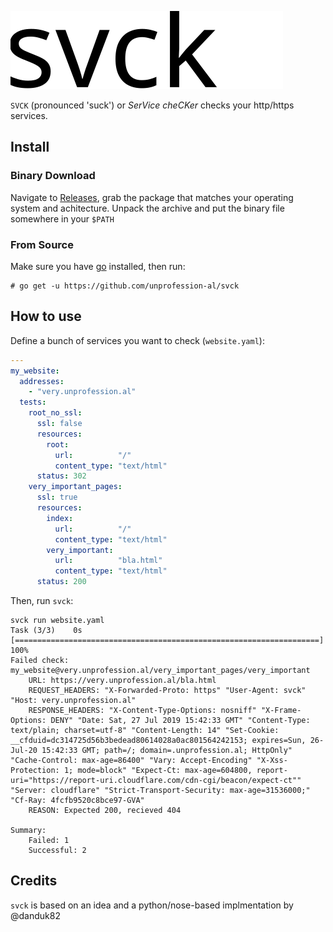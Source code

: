 ![SVCK](./svck.svg "SVCK")

`SVCK` (pronounced 'suck') or _SerVice cheCKer_ checks your http/https services.

## Install

### Binary Download

Navigate to [Releases](https://github.com/unprofession-al/svck/releases), grab
the package that matches your operating system and achitecture. Unpack the archive
and put the binary file somewhere in your `$PATH`

### From Source

Make sure you have [go](https://golang.org/doc/install) installed, then run: 

```
# go get -u https://github.com/unprofession-al/svck
```

## How to use

Define a bunch of services you want to check (`website.yaml`):

```yaml
---
my_website:
  addresses:
    - "very.unprofession.al"
  tests:
    root_no_ssl: 
      ssl: false
      resources:
        root:
          url:          "/"
          content_type: "text/html"
      status: 302
    very_important_pages:
      ssl: true
      resources:
        index:
          url:          "/"
          content_type: "text/html"
        very_important:
          url:          "bla.html"
          content_type: "text/html"
      status: 200
```

Then, run `svck`:

```
svck run website.yaml
Task (3/3)    0s [====================================================================] 100%
Failed check: my_website@very.unprofession.al/very_important_pages/very_important
	URL: https://very.unprofession.al/bla.html
	REQUEST_HEADERS: "X-Forwarded-Proto: https" "User-Agent: svck" "Host: very.unprofession.al"
	RESPONSE_HEADERS: "X-Content-Type-Options: nosniff" "X-Frame-Options: DENY" "Date: Sat, 27 Jul 2019 15:42:33 GMT" "Content-Type: text/plain; charset=utf-8" "Content-Length: 14" "Set-Cookie: __cfduid=dc314725d56b3bedead80614028a0ac801564242153; expires=Sun, 26-Jul-20 15:42:33 GMT; path=/; domain=.unprofession.al; HttpOnly" "Cache-Control: max-age=86400" "Vary: Accept-Encoding" "X-Xss-Protection: 1; mode=block" "Expect-Ct: max-age=604800, report-uri="https://report-uri.cloudflare.com/cdn-cgi/beacon/expect-ct"" "Server: cloudflare" "Strict-Transport-Security: max-age=31536000;" "Cf-Ray: 4fcfb9520c8bce97-GVA" 
	REASON: Expected 200, recieved 404

Summary:
	Failed: 1
	Successful: 2
```

## Credits

`svck` is based on an idea and a python/nose-based implmentation by @danduk82
